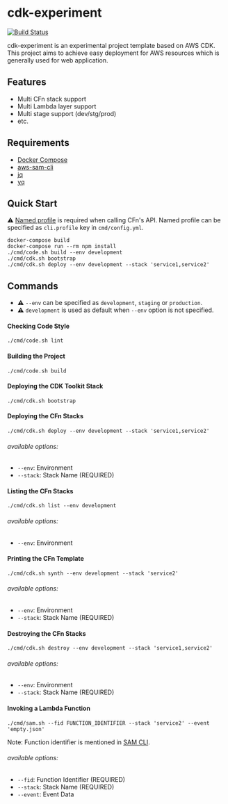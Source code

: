 # cdk-experiment
[![Build Status](https://travis-ci.org/42milez/cdk-experiment.svg?branch=master)](https://travis-ci.org/42milez/cdk-experiment)

cdk-experiment is an experimental project template based on AWS CDK. This project aims to achieve easy deployment for AWS resources which is generally used for web application.

## Features
- Multi CFn stack support
- Multi Lambda layer support
- Multi stage support (dev/stg/prod)
- etc.

## Requirements
- [Docker Compose](https://docs.docker.com/compose/install/)
- [aws-sam-cli](https://github.com/aws/aws-sam-cli)
- [jq](https://github.com/stedolan/jq)
- [yq](https://github.com/mikefarah/yq)

## Quick Start
⚠️ [Named profile](https://docs.aws.amazon.com/cli/latest/userguide/cli-configure-profiles.html) is required when calling CFn's API. Named profile can be specified as `cli.profile` key in `cmd/config.yml`.

```
docker-compose build
docker-compose run --rm npm install
./cmd/code.sh build --env development
./cmd/cdk.sh bootstrap
./cmd/cdk.sh deploy --env development --stack 'service1,service2'
```

## Commands
- ⚠️ `--env` can be specified as `development`, `staging` or `production`.
- ⚠️ `development` is used as default when `--env` option is not specified.

#### Checking Code Style
```
./cmd/code.sh lint
```

#### Building the Project
```
./cmd/code.sh build
```

#### Deploying the CDK Toolkit Stack
```
./cmd/cdk.sh bootstrap
```

#### Deploying the CFn Stacks
```
./cmd/cdk.sh deploy --env development --stack 'service1,service2'
```
###### available options:
- `--env`: Environment
- `--stack`: Stack Name (REQUIRED)

#### Listing the CFn Stacks
```
./cmd/cdk.sh list --env development
```
###### available options:
- `--env`: Environment

#### Printing the CFn Template
```
./cmd/cdk.sh synth --env development --stack 'service2'
```
###### available options:
- `--env`: Environment
- `--stack`: Stack Name (REQUIRED)

#### Destroying the CFn Stacks
```
./cmd/cdk.sh destroy --env development --stack 'service1,service2'
```
###### available options:
- `--env`: Environment
- `--stack`: Stack Name (REQUIRED)

#### Invoking a Lambda Function
```
./cmd/sam.sh --fid FUNCTION_IDENTIFIER --stack 'service2' --event 'empty.json'
```

Note: Function identifier is mentioned in [SAM CLI](https://docs.aws.amazon.com/cdk/latest/guide/sam.html).

###### available options:
- `--fid`: Function Identifier (REQUIRED)
- `--stack`: Stack Name (REQUIRED)
- `--event`: Event Data

